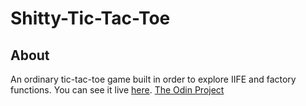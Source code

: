# Shitty-Tic-Tac-Toe

## About

An ordinary tic-tac-toe game built in order to explore IIFE and factory functions.
You can see it live [here](https://davideaded.github.io/shitty-tic-tac-toe/).
[The Odin Project](https://www.theodinproject.com/lessons/javascript-tic-tac-toe)

